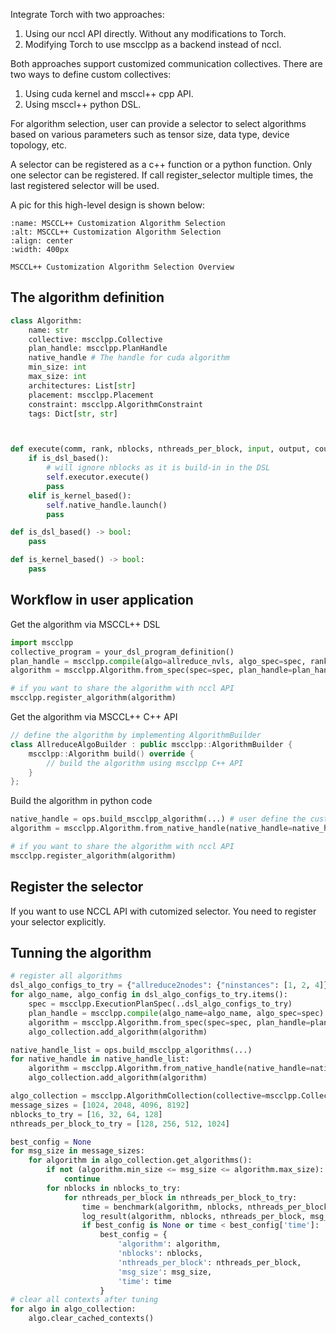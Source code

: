 Integrate Torch with two approaches:
1. Using our nccl API directly. Without any modifications to Torch.
2. Modifying Torch to use mscclpp as a backend instead of nccl.

Both approaches support customized communication collectives.
There are two ways to define custom collectives:
1. Using cuda kernel and msccl++ cpp API.
2. Using msccl++ python DSL.

For algorithm selection, user can provide a selector to select algorithms based on
various parameters such as tensor size, data type, device topology, etc.

A selector can be registered as a c++ function or a python function. Only one selector can be registered. If call register_selector multiple times, the last registered selector will be used.

A pic for this high-level design is shown below:

```{figure} ../figs/customize_algo.png
:name: MSCCL++ Customization Algorithm Selection
:alt: MSCCL++ Customization Algorithm Selection
:align: center
:width: 400px

MSCCL++ Customization Algorithm Selection Overview
```

## The algorithm definition
```python
class Algorithm:
    name: str
    collective: mscclpp.Collective
    plan_handle: mscclpp.PlanHandle
    native_handle # The handle for cuda algorithm
    min_size: int
    max_size: int
    architectures: List[str]
    placement: mscclpp.Placement
    constraint: mscclpp.AlgorithmConstraint
    tags: Dict[str, str]



def execute(comm, rank, nblocks, nthreads_per_block, input, output, count, dtype, extra, stream):
    if is_dsl_based():
        # will ignore nblocks as it is build-in in the DSL
        self.executor.execute()
        pass
    elif is_kernel_based():
        self.native_handle.launch()
        pass

def is_dsl_based() -> bool:
    pass

def is_kernel_based() -> bool:
    pass
```

## Workflow in user application

Get the algorithm via MSCCL++ DSL
```python
import mscclpp
collective_program = your_dsl_program_definition()
plan_handle = mscclpp.compile(algo=allreduce_nvls, algo_spec=spec, rank=rank)
algorithm = mscclpp.Algorithm.from_spec(spec=spec, plan_handle=plan_handle ...)

# if you want to share the algorithm with nccl API
mscclpp.register_algorithm(algorithm)
```

Get the algorithm via MSCCL++ C++ API
```cpp
// define the algorithm by implementing AlgorithmBuilder
class AllreduceAlgoBuilder : public mscclpp::AlgorithmBuilder {
    mscclpp::Algorithm build() override {
        // build the algorithm using mscclpp C++ API
    }
};
```
Build the algorithm in python code
```python
native_handle = ops.build_mscclpp_algorithm(...) # user define the customized op via python binding
algorithm = mscclpp.Algorithm.from_native_handle(native_handle=native_handle, ...)

# if you want to share the algorithm with nccl API
mscclpp.register_algorithm(algorithm)
```

## Register the selector
If you want to use NCCL API with cutomized selector. You need to register your selector explicitly.


## Tunning the algorithm
```python
# register all algorithms
dsl_algo_configs_to_try = {"allreduce2nodes": {"ninstances": [1, 2, 4]}}
for algo_name, algo_config in dsl_algo_configs_to_try.items():
    spec = mscclpp.ExecutionPlanSpec(..dsl_algo_configs_to_try)
    plan_handle = mscclpp.compile(algo_name=algo_name, algo_spec=spec)
    algorithm = mscclpp.Algorithm.from_spec(spec=spec, plan_handle=plan_handle)
    algo_collection.add_algorithm(algorithm)

native_handle_list = ops.build_mscclpp_algorithms(...)
for native_handle in native_handle_list:
    algorithm = mscclpp.Algorithm.from_native_handle(native_handle=native_handle, ...)
    algo_collection.add_algorithm(algorithm)

algo_collection = mscclpp.AlgorithmCollection(collective=mscclpp.Collective.ALLREDUCE)
message_sizes = [1024, 2048, 4096, 8192]
nblocks_to_try = [16, 32, 64, 128]
nthreads_per_block_to_try = [128, 256, 512, 1024]

best_config = None
for msg_size in message_sizes:
    for algorithm in algo_collection.get_algorithms():
        if not (algorithm.min_size <= msg_size <= algorithm.max_size):
            continue
        for nblocks in nblocks_to_try:
            for nthreads_per_block in nthreads_per_block_to_try:
                time = benchmark(algorithm, nblocks, nthreads_per_block, msg_size)
                log_result(algorithm, nblocks, nthreads_per_block, msg_size, time)
                if best_config is None or time < best_config['time']:
                    best_config = {
                        'algorithm': algorithm,
                        'nblocks': nblocks,
                        'nthreads_per_block': nthreads_per_block,
                        'msg_size': msg_size,
                        'time': time
                    }
# clear all contexts after tuning
for algo in algo_collection:
    algo.clear_cached_contexts()
```